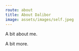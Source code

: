 ```yaml
---
route: about
title: About Dalibor
image: assets/images/self.jpeg
---
```

A bit about me.

A bit more.
